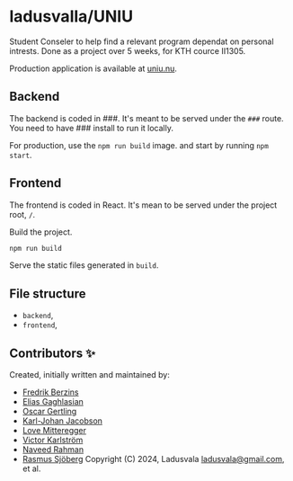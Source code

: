 # ladusvalla/UNIU

Student Conseler to help find a relevant program dependat on personal intrests. Done as a project over 5 weeks, for KTH cource II1305.

Production application is available at [uniu.nu](https://uniu.nu).

## Backend

The backend is coded in ###. It's meant to be served under the `###` route. You need to have ### install to run it locally.

For production, use the `npm run build` image. and start by running `npm start`.

## Frontend

The frontend is coded in React. It's mean to be served under the project root, `/`.

Build the project.

```bash
npm run build
```

Serve the static files generated in `build`.

## File structure

- `backend`,
- `frontend`, 

## Contributors ✨

Created, initially written and maintained by:
-  [Fredrik Berzins](https://github.com/fredrikberzins)
-  [Elias Gaghlasian](https://github.com/03Elias)
-  [Oscar Gertling](https://github.com/Gertling)
-  [Karl-Johan Jacobson](https://github.com/Karl-Johan-Jacobson)
-  [Love Mitteregger](https://github.com/realPtolemy)
-  [Victor Karlström](https://github.com/VictorK02)
-  [Naveed Rahman](https://github.com/Naveedrahm)
-  [Rasmus Sjöberg](https://github.com/RasmusSjo)
Copyright (C) 2024, Ladusvala <ladusvala@gmail.com>, et al.
